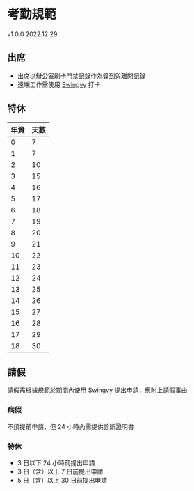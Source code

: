 # 考勤規範
v1.0.0 2022.12.29

## 出席
- 出席以辦公室刷卡門禁記錄作為簽到與離開記錄
- 遠端工作需使用 [Swingvy](https://www.swingvy.com/tw/home) 打卡

## 特休
|年資|天數|
|---|---|
|0|7|
|1|7|
|2|10|
|3|15|
|4|16|
|5|17|
|6|18|
|7|19|
|8|20|
|9|21|
|10|22|
|11|23|
|12|24|
|13|25|
|14|26|
|15|27|
|16|28|
|17|29|
|18|30|

## 請假
請假需根據規範於期間內使用 [Swingvy](https://www.swingvy.com/tw/home) 提出申請，應附上請假事由

### 病假
不須提前申請，但 24 小時內需提供診斷證明書

### 特休
- 3 日以下 24 小時前提出申請
- 3 日（含）以上 7 日前提出申請
- 5 日（含）以上 30 日前提出申請
